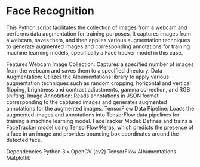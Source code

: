 # Face Recognition
 
This Python script facilitates the collection of images from a webcam and performs data augmentation for training purposes. It captures images from a webcam, saves them, and then applies various augmentation techniques to generate augmented images and corresponding annotations for training machine learning models, specifically a FaceTracker model in this case.

Features
Webcam Image Collection: Captures a specified number of images from the webcam and saves them to a specified directory.
Data Augmentation: Utilizes the Albumentations library to apply various augmentation techniques such as random cropping, horizontal and vertical flipping, brightness and contrast adjustments, gamma correction, and RGB shifting.
Image Annotation: Reads annotations in JSON format corresponding to the captured images and generates augmented annotations for the augmented images.
TensorFlow Data Pipeline: Loads the augmented images and annotations into TensorFlow data pipelines for training a machine learning model.
FaceTracker Model: Defines and trains a FaceTracker model using TensorFlow/Keras, which predicts the presence of a face in an image and provides bounding box coordinates around the detected face.

Dependencies
Python 3.x
OpenCV (cv2)
TensorFlow
Albumentations
Matplotlib
